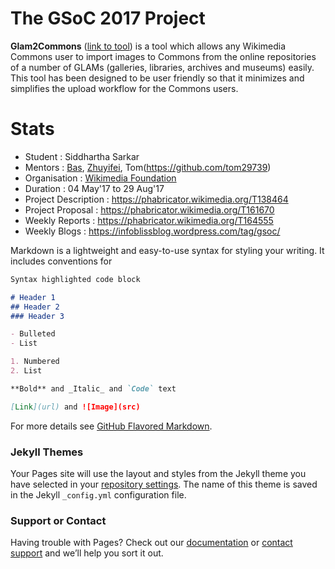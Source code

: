 # The GSoC 2017 Project

**Glam2Commons** ([link to tool](https://tools.wmflabs.org/glam2commons/)) is a tool which allows any Wikimedia Commons user to import images to Commons from the online repositories of a number of GLAMs (galleries, libraries, archives and museums) easily. This tool has been designed to be user friendly so that it minimizes and simplifies the upload workflow for the Commons users.


# Stats

- Student : Siddhartha Sarkar
- Mentors : [Bas](https://github.com/basvb), [Zhuyifei](https://github.com/zhuyifei1999), Tom(https://github.com/tom29739)
- Organisation : [Wikimedia Foundation](https://wikimediafoundation.org)
- Duration : 04 May'17 to 29 Aug'17
- Project Description : https://phabricator.wikimedia.org/T138464
- Project Proposal : https://phabricator.wikimedia.org/T161670
- Weekly Reports : https://phabricator.wikimedia.org/T164555
- Weekly Blogs : https://infoblissblog.wordpress.com/tag/gsoc/

Markdown is a lightweight and easy-to-use syntax for styling your writing. It includes conventions for

```markdown
Syntax highlighted code block

# Header 1
## Header 2
### Header 3

- Bulleted
- List

1. Numbered
2. List

**Bold** and _Italic_ and `Code` text

[Link](url) and ![Image](src)
```

For more details see [GitHub Flavored Markdown](https://guides.github.com/features/mastering-markdown/).

### Jekyll Themes

Your Pages site will use the layout and styles from the Jekyll theme you have selected in your [repository settings](https://github.com/infobliss/Glam2Commons-Report/settings). The name of this theme is saved in the Jekyll `_config.yml` configuration file.

### Support or Contact

Having trouble with Pages? Check out our [documentation](https://help.github.com/categories/github-pages-basics/) or [contact support](https://github.com/contact) and we’ll help you sort it out.
